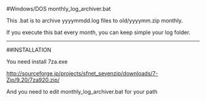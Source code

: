 #Windows/DOS monthly_log_archiver.bat


This .bat is to archive yyyymmdd.log files to old/yyyymm.zip monthly.

If you execute this bat every month, you can keep simple your log folder.


* * *
##INSTALLATION

You need install 7za.exe

http://sourceforge.jp/projects/sfnet_sevenzip/downloads/7-Zip/9.20/7za920.zip/


And you need to edit monthly_log_archiver.bat for your path


